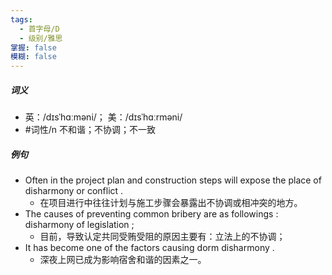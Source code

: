 ```yaml
---
tags:
  - 首字母/D
  - 级别/雅思
掌握: false
模糊: false
---
```

##### 词义
- 英：/dɪsˈhɑːməni/； 美：/dɪsˈhɑːrməni/
- #词性/n  不和谐；不协调；不一致
##### 例句
- Often in the project plan and construction steps will expose the place of disharmony or conflict .
	- 在项目进行中往往计划与施工步骤会暴露出不协调或相冲突的地方。
- The causes of preventing common bribery are as followings : disharmony of legislation ;
	- 目前，导致认定共同受贿受阻的原因主要有：立法上的不协调；
- It has become one of the factors causing dorm disharmony .
	- 深夜上网已成为影响宿舍和谐的因素之一。
